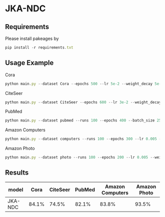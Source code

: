 # JKA-NDC
## Requirements
Please install pakeages by 
```javascript 
pip install -r requirements.txt
```
## Usage Example
Cora
```javascript 
python main.py --dataset Cora --epochs 500 --lr 5e-2 --weight_decay 5e-4 --dropout 0.1 --hidden_dim 128 --alpha 1 --tau 1.5 --k 2
```
CiteSeer
```javascript 
python main.py --dataset CiteSeer --epochs 600 --lr 3e-2 --weight_decay 1e-3 --dropout 0.5 --hidden_dim 200 --alpha 0.5 --tau 0.5 --k 3
```
PubMed
```javascript 
python main.py --dataset pubmed --runs 100 --epochs 400 --batch_size 2500 --lr 0.01 --weight_decay 0.0005 --dropout 0.2 --hidden 400 --hidden_z 400 --early_stopping 10 --alpha 10 --beta 1 --tau 0.5 --order 4
```
Amazon Computers
```javascript 
python main.py --dataset computers --runs 100 --epochs 300 --lr 0.005 --weight_decay 0.0005 --dropout 0.4 --hidden 400 --hidden_z 300 --early_stopping 10 --alpha 30 --beta 3 --tau 4 --order 6
```
Amazon Photo
```javascript 
python main.py --dataset photo --runs 100 --epochs 200 --lr 0.005 --weight_decay 0.0005 --dropout 0.5 --hidden 200 --hidden_z 200 --early_stopping 10 --alpha 25 --beta 3 --tau 4 --order 5
```

## Results
model	|Cora	|CiteSeer	|PubMed|Amazon Computers	|Amazon Photo	
------ | -----  |----------- |---|--- | -----  |
JKA-NDC|	84.1% |	74.5%|	82.1%|83.8%|	93.5% |
